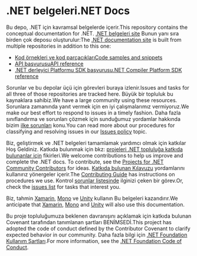 # <a name="net-docs"></a><span data-ttu-id="eabb8-101">.NET belgeleri</span><span class="sxs-lookup"><span data-stu-id="eabb8-101">.NET Docs</span></span>

<span data-ttu-id="eabb8-102">Bu depo, .NET için kavramsal belgelerde içerir.</span><span class="sxs-lookup"><span data-stu-id="eabb8-102">This repository contains the conceptual documentation for .NET.</span></span> <span data-ttu-id="eabb8-103">[.NET belgeleri site](https://docs.microsoft.com/dotnet) Bunun yanı sıra birden çok deposu oluşturulur:</span><span class="sxs-lookup"><span data-stu-id="eabb8-103">The [.NET documentation site](https://docs.microsoft.com/dotnet) is built from multiple repositories in addition to this one:</span></span>

- [<span data-ttu-id="eabb8-104">Kod örnekleri ve kod parçacıkları</span><span class="sxs-lookup"><span data-stu-id="eabb8-104">Code samples and snippets</span></span>](https://github.com/dotnet/samples)
- [<span data-ttu-id="eabb8-105">API başvurusu</span><span class="sxs-lookup"><span data-stu-id="eabb8-105">API reference</span></span>](https://github.com/dotnet/dotnet-api-docs)
- [<span data-ttu-id="eabb8-106">.NET derleyici Platformu SDK başvurusu</span><span class="sxs-lookup"><span data-stu-id="eabb8-106">.NET Compiler Platform SDK reference</span></span>](https://github.com/dotnet/roslyn-api-docs)

<span data-ttu-id="eabb8-107">Sorunlar ve bu depolar üçü için görevleri buraya izlenir.</span><span class="sxs-lookup"><span data-stu-id="eabb8-107">Issues and tasks for all three of those repositories are tracked here.</span></span> <span data-ttu-id="eabb8-108">Büyük bir topluluk bu kaynaklara sahibiz.</span><span class="sxs-lookup"><span data-stu-id="eabb8-108">We have a large community using these resources.</span></span> <span data-ttu-id="eabb8-109">Sorunlara zamanında yanıt vermek için en iyi çalışmalarımız vermiyoruz.</span><span class="sxs-lookup"><span data-stu-id="eabb8-109">We make our best effort to respond to issues in a timely fashion.</span></span> <span data-ttu-id="eabb8-110">Daha fazla sınıflandırma ve sorunları çözmek için sunduğumuz yordamlar hakkında bizim [ilke sorunları](issues-policy.md) konu.</span><span class="sxs-lookup"><span data-stu-id="eabb8-110">You can read more about our procedures for classifying and resolving issues in our [Issues policy](issues-policy.md) topic.</span></span>

<span data-ttu-id="eabb8-111">Biz, geliştirmek ve .NET belgeleri tamamlamak yardımcı olmak için katkılar Hoş Geldiniz. Katkıda bulunmak için bkz: [projeleri .NET topluluğa katkıda bulunanlar için](https://github.com/dotnet/docs/projects/35) fikirleri.</span><span class="sxs-lookup"><span data-stu-id="eabb8-111">We welcome contributions to help us improve and complete the .NET docs. To contribute, see the [Projects for .NET Community Contributors](https://github.com/dotnet/docs/projects/35) for ideas.</span></span> <span data-ttu-id="eabb8-112">[Katkıda bulunan Kılavuzu](CONTRIBUTING.md) yordamlarını kullanırız yönergeler içerir.</span><span class="sxs-lookup"><span data-stu-id="eabb8-112">The [Contributing Guide](CONTRIBUTING.md) has instructions on procedures we use.</span></span> <span data-ttu-id="eabb8-113">Kontrol [sorunlar listesinde](https://github.com/dotnet/docs/issues) ilginizi çeken bir görev.</span><span class="sxs-lookup"><span data-stu-id="eabb8-113">Or, check the [issues list](https://github.com/dotnet/docs/issues) for tasks that interest you.</span></span>

<span data-ttu-id="eabb8-114">Biz, tahmin [Xamarin](https://docs.microsoft.com/xamarin), [Mono](http://docs.go-mono.com/?link=root%3a%2fclasslib) ve [Unity](https://docs.unity3d.com/Manual/index.html) kullanın Bu belgeleri kazandırır.</span><span class="sxs-lookup"><span data-stu-id="eabb8-114">We anticipate that [Xamarin](https://docs.microsoft.com/xamarin), [Mono](http://docs.go-mono.com/?link=root%3a%2fclasslib) and [Unity](https://docs.unity3d.com/Manual/index.html) will also use this documentation.</span></span>

<span data-ttu-id="eabb8-115">Bu proje topluluğumuza beklenen davranışını açıklamak için katkıda bulunan Covenant tarafından tanımlanan şartları BENİMSEDİ.</span><span class="sxs-lookup"><span data-stu-id="eabb8-115">This project has adopted the code of conduct defined by the Contributor Covenant to clarify expected behavior in our community.</span></span>
<span data-ttu-id="eabb8-116">Daha fazla bilgi için [.NET Foundation Kullanım Şartları](https://dotnetfoundation.org/code-of-conduct).</span><span class="sxs-lookup"><span data-stu-id="eabb8-116">For more information, see the [.NET Foundation Code of Conduct](https://dotnetfoundation.org/code-of-conduct).</span></span>
